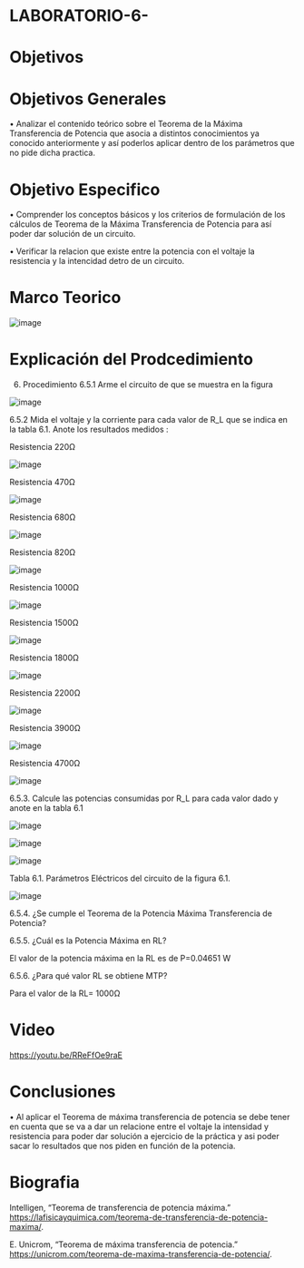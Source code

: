 # LABORATORIO-6-

# Objetivos

# Objetivos Generales 

• Analizar el contenido teórico sobre el Teorema de la Máxima Transferencia de Potencia que asocia a distintos conocimientos ya conocido anteriormente y así poderlos aplicar dentro de los parámetros que no pide dicha practica.  

# Objetivo Especifico

• Comprender los conceptos básicos y los criterios de formulación de los cálculos de Teorema de la Máxima Transferencia de Potencia para así poder dar solución de un circuito.

•	Verificar la relacion que existe entre la potencia con el voltaje la resistencia y  la intencidad detro de un circuito.

# Marco Teorico


![image](https://user-images.githubusercontent.com/84587118/128019906-fa4432cf-350c-4680-92be-4155ac6ee6ea.png)



# Explicación del Prodcedimiento

6. Procedimiento 
6.5.1 Arme el circuito de que se muestra en la figura 

![image](https://user-images.githubusercontent.com/84412132/127946715-0d4e6c5e-b92d-4e4e-895d-12d05573b0ab.png)


6.5.2 Mida el voltaje y la corriente para cada valor de R_L que se indica en la tabla 6.1. Anote los resultados medidos :

Resistencia    220Ω

![image](https://user-images.githubusercontent.com/84412132/127946773-d776ec65-6ce2-4ca3-be79-4919761d9558.png)

Resistencia    470Ω

![image](https://user-images.githubusercontent.com/84412132/127946814-2fb9540b-c9d5-4621-8757-eb0ab314b936.png)

Resistencia    680Ω

![image](https://user-images.githubusercontent.com/84412132/127946834-c1b1a079-0344-451c-82d2-89c41600b52f.png)

Resistencia    820Ω

![image](https://user-images.githubusercontent.com/84412132/127946850-557aa5a8-e608-4b66-b949-6a5f8e5d87f4.png)

Resistencia    1000Ω

![image](https://user-images.githubusercontent.com/84412132/127946862-048fa8e3-5f7e-41cf-8228-e0354a4bfa59.png)


Resistencia    1500Ω

![image](https://user-images.githubusercontent.com/84412132/127946880-c4f3225e-e34d-45e0-98eb-5ef47a1da134.png)


Resistencia    1800Ω

![image](https://user-images.githubusercontent.com/84412132/127946901-a616c8fd-64eb-4930-acad-2e3958070b22.png)

Resistencia    2200Ω

![image](https://user-images.githubusercontent.com/84412132/127946925-c348a9bb-bd39-4592-9f26-0c702bdc2d3a.png)


Resistencia    3900Ω

![image](https://user-images.githubusercontent.com/84412132/127946939-6dc23add-9a74-41b4-89d1-2b35e5a83799.png)


Resistencia    4700Ω

![image](https://user-images.githubusercontent.com/84412132/127946963-ca654174-e5d8-473c-89c0-aec43db1e8e4.png)


6.5.3. Calcule las potencias consumidas por R_L para cada valor dado y anote en la tabla 6.1

![image](https://user-images.githubusercontent.com/84412132/127947126-d58eb239-384f-4255-852b-63510b942abd.png)


![image](https://user-images.githubusercontent.com/84412132/127947156-b8d204e0-14b2-4d5d-a4e8-6a45f0e59998.png)


![image](https://user-images.githubusercontent.com/84412132/127947238-2ea5d93b-6fcf-4bc5-824d-9ab454513b43.png)

Tabla 6.1. Parámetros Eléctricos del circuito de la figura 6.1.

![image](https://user-images.githubusercontent.com/84585835/128039914-d04b4e42-fedb-42a8-a29c-cac6d6d1ee9e.png)

6.5.4. ¿Se cumple el Teorema de la Potencia Máxima Transferencia de Potencia? 



6.5.5. ¿Cuál es la Potencia Máxima en RL?


El valor de la potencia máxima en la RL es de P=0.04651 W

6.5.6. ¿Para qué valor RL se obtiene MTP?

Para el valor de la RL= 1000Ω



# Video

https://youtu.be/RReFfOe9raE

# Conclusiones

• Al aplicar el Teorema de máxima transferencia de potencia se debe tener en cuenta que se va a dar un relacione entre el voltaje la intensidad y resistencia para poder dar solución a ejercicio de la práctica y asi poder sacar lo resultados que nos piden en función de la potencia.



# Biografia

Intelligen, “Teorema de transferencia de potencia máxima.” https://lafisicayquimica.com/teorema-de-transferencia-de-potencia-maxima/.

E. Unicrom, “Teorema de máxima transferencia de potencia.” https://unicrom.com/teorema-de-maxima-transferencia-de-potencia/.
